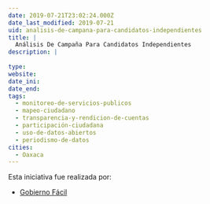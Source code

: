 ```yaml
---
date: 2019-07-21T23:02:24.000Z
date_last_modified: 2019-07-21
uid: analisis-de-campana-para-candidatos-independientes
title: |
  Análisis De Campaña Para Candidatos Independientes
description: |
  
type: 
website: 
date_ini: 
date_end: 
tags:
  - monitoreo-de-servicios-publicos
  - mapeo-ciudadano
  - transparencia-y-rendicion-de-cuentas
  - participación-ciudadana
  - uso-de-datos-abiertos
  - periodismo-de-datos
cities: 
  - Oaxaca
---
```


Esta iniciativa fue realizada por:

- [Gobierno Fácil](/organizaciones/gobierno-facil)
